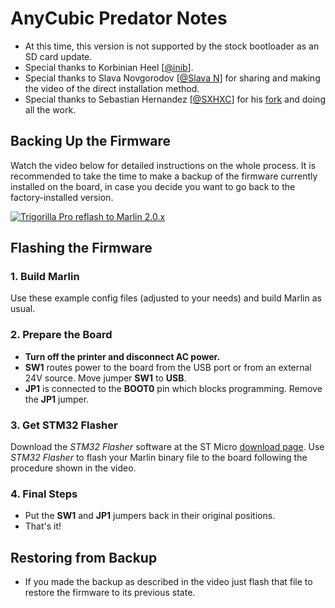 # AnyCubic Predator Notes
- At this time, this version is not supported by the stock bootloader as an SD card update.
- Special thanks to Korbinian Heel [[@inib](https://github.com/inib)].
- Special thanks to Slava Novgorodov [[@Slava N](https://www.youtube.com/channel/UC617QlzItK-dOeTTttKZq3A)] for sharing and making the video of the direct installation method.
- Special thanks to Sebastian Hernandez [[@SXHXC](https://github.com/SXHXC)] for his [fork](https://github.com/SXHXC/Marlin-Anycubic-Predator-Trigorilla-PRO) and doing all the work.

## Backing Up the Firmware

Watch the video below for detailed instructions on the whole process. It is recommended to take the time to make a backup of the firmware currently installed on the board, in case you decide you want to go back to the factory-installed version.

[![Trigorilla Pro reflash to Marlin 2.0.x](https://img.youtube.com/vi/g2cAJXle6t0/0.jpg)](https://www.youtube.com/watch?v=g2cAJXle6t0 "ANYCUBIC Predator original board Trigorilla Pro reflash to Marlin 2.0.x")

## Flashing the Firmware

### 1. Build Marlin

Use these example config files (adjusted to your needs) and build Marlin as usual.

### 2. Prepare the Board

- **Turn off the printer and disconnect AC power.**
- **SW1** routes power to the board from the USB port or from an external 24V source.
   Move jumper **SW1** to **USB**.
- **JP1** is connected to the **BOOT0** pin which blocks programming.
   Remove the **JP1** jumper.
   
### 3. Get STM32 Flasher

Download the _STM32 Flasher_ software at the ST Micro [download page](https://www.st.com/en/development-tools/flasher-stm32.html#get-software). Use _STM32 Flasher_ to flash your Marlin binary file to the board following the procedure shown in the video.

### 4. Final Steps

- Put the **SW1** and **JP1** jumpers back in their original positions.
- That's it!

## Restoring from Backup
 - If you made the backup as described in the video just flash that file to restore the firmware to its previous state.
